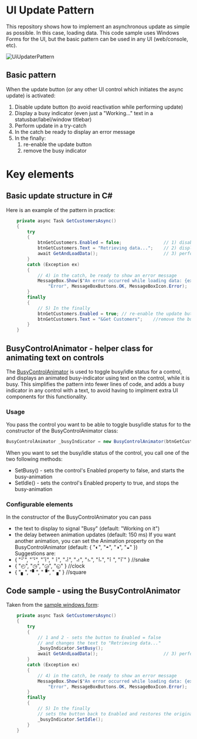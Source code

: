 # UI Update Pattern
This repository shows how to implement an asynchronous update as simple as possible. In this case, loading data.
This code sample uses Windows Forms for the UI, but the basic pattern can be used in any UI (web/console, etc).

![UiUpdaterPattern](https://github.com/user-attachments/assets/f8dbf9cd-d8ed-4bc5-8a04-ff74f6497264)

## Basic pattern
When the update button (or any other UI control which initiates the async update) is activated:
1. Disable update button (to avoid reactivation while performing update)
2. Display a busy indicator (even just a "Working..." text in a statusbar/label/window titlebar)
3. Perform update in a try-catch
4. In the catch be ready to display an error message
5. In the finally:
    1. re-enable the update button 
    2. remove the busy indicator

# Key elements

## Basic update structure in C#
Here is an example of the pattern in practice:

```C#
    private async Task GetCustomersAsync()
    {
        try
        {
            btnGetCustomers.Enabled = false;                // 1) disable update buton
            btnGetCustomers.Text = "Retrieving data...";    // 2) display busy message
            await GetAndLoadData();                         // 3) perform update in try-catch
        }
        catch (Exception ex)
        {
            // 4) in the catch, be ready to show an error message
            MessageBox.Show($"An error occurred while loading data: {ex.Message}",
                "Error", MessageBoxButtons.OK, MessageBoxIcon.Error);
        }
        finally
        {
            // 5) In the finally 
            btnGetCustomers.Enabled = true; // re-enable the update button 
            btnGetCustomers.Text = "&Get Customers";    //remove the busy indicator
        }
    }
```
## BusyControlAnimator - helper class for animating text on controls
The [BusyControlAnimator](https://github.com/xnafan/UiUpdatePattern/blob/master/UiUpdatePattern.WinForm/BusyControlAnimator.cs) is used to toggle busy/idle status for a control, and displays an animated busy-indicator using text on the control, while it is busy.
This simplifies the pattern into fewer lines of code, and adds a busy indicator in any control with a text, to avoid having to implment extra UI components for this functionality.

### Usage
You pass the control you want to be able to toggle busy/idle status for to the constructor of the BusyControlAnimator class:
```C#
BusyControlAnimator _busyIndicator = new BusyControlAnimator(btnGetCustomers);
```
When you want to set the busy/idle status of the control, you call one of the two following methods:

- SetBusy() - sets the control's Enabled property to false, and starts the busy-animation
- SetIdle() - sets the control's Enabled property to true, and stops the busy-animation
  
### Configurable elements
In the constructor of the BusyControlAnimator you can pass 
- the text to display to signal "Busy" (default: "Working on it")
- the delay between animation updates (default: 150 ms)
If you want another animation, you can set the Animation property on the BusyControlAnimator (default:  { "◐", "◓", "◑", "◒" })  
Suggestions are:
 - { "⠋", "⠙", "⠹", "⠸", "⠼", "⠴", "⠦", "⠧", "⠇", "⠏" } //snake
-  { "◴", "◷", "◶", "◵" }   //clock
-  { "▖", "▘", "▝", "▗" }   //square

## Code sample - using the BusyControlAnimator
Taken from the [sample windows form](https://github.com/xnafan/UiUpdatePattern/blob/2f2bf191ecee559bb2473c4ea4d5ea136aa47431/UiUpdatePattern.WinForm/MainForm.cs#L26):
```C#
    private async Task GetCustomersAsync()
    {
        try
        {
            // 1 and 2 - sets the button to Enabled = false
            // and changes the text to "Retrieving data..."
            _busyIndicator.SetBusy(); 
            await GetAndLoadData();                         // 3) perform update in try-catch
        }
        catch (Exception ex)
        {
            // 4) in the catch, be ready to show an error message
            MessageBox.Show($"An error occurred while loading data: {ex.Message}", 
                "Error", MessageBoxButtons.OK, MessageBoxIcon.Error);
        }
        finally
        {
            // 5) In the finally 
            // sets the button back to Enabled and restores the original text
            _busyIndicator.SetIdle(); 
        }
    }
```
